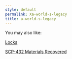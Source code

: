 ```yaml
---
style: default
permalink: Xa-world-s-legacy
title: a-world-s-legacy
---
```

You may also like:

[Locks](http://scp-wiki.net/locks)

[SCP-432 Materials Recovered](http://scp-wiki.net/materials-recovered)
